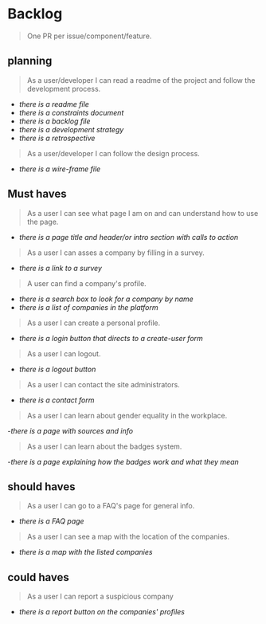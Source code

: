 # Backlog

> One PR per issue/component/feature.

## planning

> As a user/developer I can read a readme of the project and follow the development process.

- _there is a readme file_
- _there is a constraints document_
- _there is a backlog file_
- _there is a development strategy_
- _there is a retrospective_

> As a user/developer I can follow the design process.

- _there is a wire-frame file_

## Must haves

> As a user I can see what page I am on and can understand how to use the page.

- _there is a page title and header/or intro section with calls to action_

> As a user I can asses a company by filling in a survey.

- _there is a link to a survey_

> A user can find a company's profile.

- _there is a search box to look for a company by name_
- _there is a list of companies in the platform_

> As a user I can create a personal profile.

- _there is a login button that directs to a create-user form_

> As a user I can logout.

- _there is a logout button_

> As a user I can contact the site administrators.

- _there is a contact form_

> As a user I can learn about gender equality in the workplace.

-_there is a page with sources and info_

> As a user I can learn about the badges system.

-_there is a page explaining how the badges work and what they mean_

## should haves

> As a user I can go to a FAQ's page for general info.

- _there is a FAQ page_

> As a user I can see a map with the location of the companies.

- _there is a map with the listed companies_

## could haves

> As a user I can report a suspicious company

- _there is a report button on the companies' profiles_
